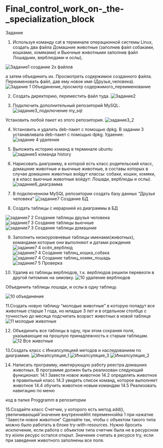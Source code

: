 # Final_control_work_on-_the-_specialization_block
Задание
1. Используя команду cat в терминале операционной системы Linux, создать
два файла Домашние животные (заполнив файл собаками, кошками,
хомяками) и Вьючные животными заполнив файл Лошадьми, верблюдами и
ослы),

![Задание1 создание 2х файлов](https://github.com/user-attachments/assets/6f72c7ee-a860-4492-8220-66cc6eda18b9)

а затем объединить их. Просмотреть содержимое созданного файла.
Переименовать файл, дав ему новое имя (Друзья_человека).
![Задание 1 Объединение_просмотр содержимого_переименование](https://github.com/user-attachments/assets/d23673d2-b445-4ea0-b270-57b6e69cb5c9)

2. Создать директорию, переместить файл туда.
![Задание2](https://github.com/user-attachments/assets/d0b7e9c7-8bff-49fc-9948-fcfd47cf2837)

3. Подключить дополнительный репозиторий MySQL. 
![задание3_подключение my_sql](https://github.com/user-attachments/assets/aba8f5da-a941-4a4e-b421-838cdac0c9a8)

Установить любой пакет из этого репозитория.
![задание3_2](https://github.com/user-attachments/assets/e029bbbf-cb4d-416d-b12a-326ecc1848d8)

4. Установить и удалить deb-пакет с помощью dpkg.
В задании 3 устанавливала deb-пакет с помощью dpkg. Удаение:
![задание 4 удаление](https://github.com/user-attachments/assets/9739c7ed-0ba1-45d1-b343-106ba3eba2a3)
   
5. Выложить историю команд в терминале ubuntu
![задание5 команда history](https://github.com/user-attachments/assets/b10d582f-b12f-41dd-9b66-f8030ec99958)

6. Нарисовать диаграмму, в которой есть класс родительский класс, домашние
животные и вьючные животные, в составы которых в случае домашних
животных войдут классы: собаки, кошки, хомяки, а в класс вьючные животные
войдут: Лошади, верблюды и ослы).
![задание6_диаграмма](https://github.com/user-attachments/assets/e116b019-ae3e-4e48-b8c6-b448b73ce61c)

7. В подключенном MySQL репозитории создать базу данных “Друзья
человека”
![задание7  Создание БД](https://github.com/user-attachments/assets/0b47d675-afd1-4882-a9cb-9c71f5c408f5)

8. Создать таблицы с иерархией из диаграммы в БД

![задание7 2 Создание таблицы друзья человека](https://github.com/user-attachments/assets/a5062dfb-1468-43b1-8b03-68160b9e4daf)
![задание7 3 Создание таблицы вьючные](https://github.com/user-attachments/assets/da08c880-0e87-4215-9453-c132092096f3)
![задание7 3 Создание таблицы домашние](https://github.com/user-attachments/assets/21b6a64c-023e-43dd-bc5b-2ded339dc032)

9. Заполнить низкоуровневые таблицы именами(животных), командами
которые они выполняют и датами рождения
![задание7 4 осёл_верблюд](https://github.com/user-attachments/assets/38cc21fd-739f-4535-9824-3ec7a21c59f1)
![задание7 4 Создание таблиц_кошка_собака](https://github.com/user-attachments/assets/32d1bb32-a3fc-4685-8914-ee7f06eb9603)
![задание7 4 Создание таблиц_хомяк_лошадь](https://github.com/user-attachments/assets/c440d4d1-5bb9-4412-bd21-34d12d0b0536)
![задание7 5  Проверка](https://github.com/user-attachments/assets/36057961-bd79-403b-98ea-19359f214e2f)

10. Удалив из таблицы верблюдов, т.к. верблюдов решили перевезти в другой
питомник на зимовку. 
![10  удаление верблюдов](https://github.com/user-attachments/assets/9525b2d2-a75b-4ead-8b20-2e13f4c6683a)

Объединить таблицы лошади, и ослы в одну таблицу.

![10 объединение](https://github.com/user-attachments/assets/fc7e98a5-94e7-4738-9d61-698c9574ec2e)

11.Создать новую таблицу “молодые животные” в которую попадут все
животные старше 1 года, но младше 3 лет и в отдельном столбце с точностью
до месяца подсчитать возраст животных в новой таблице
![11 молодые животные](https://github.com/user-attachments/assets/a91b4365-1bde-48f7-8547-06b012092b6f)

12. Объединить все таблицы в одну, при этом сохраняя поля, указывающие на
прошлую принадлежность к старым таблицам.
![12 Все животные](https://github.com/user-attachments/assets/d4d97503-b4e3-4ca7-81a1-9760120e0f60)

13.Создать класс с Инкапсуляцией методов и наследованием по диаграмме.
![Инкапсуляция_1](https://github.com/user-attachments/assets/a61ea89b-f5e8-48b0-8482-227ca410371c)
![Инкапсуляция_3](https://github.com/user-attachments/assets/4c73e020-7bde-424b-90f2-43f8050e87d7)
![Инкапсуляция_2](https://github.com/user-attachments/assets/93fe6c26-6a42-40de-9f29-3e93117f4f8b)

14. Написать программу, имитирующую работу реестра домашних животных.
В программе должен быть реализован следующий функционал:
14.1 Завести новое животное
14.2 определять животное в правильный класс
14.3 увидеть список команд, которое выполняет животное
14.4 обучить животное новым командам
14.5 Реализовать навигацию по меню

код в папке Proggramm в репозитории

15.Создайте класс Счетчик, у которого есть метод add(), увеличивающий̆
значение внутренней̆int переменной̆на 1 при нажатие “Завести новое
животное” Сделайте так, чтобы с объектом такого типа можно было работать в
блоке try-with-resources. Нужно бросить исключение, если работа с объектом
типа счетчик была не в ресурсном try и/или ресурс остался открыт. Значение
считать в ресурсе try, если при заведения животного заполнены все поля.






